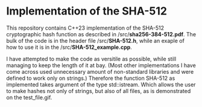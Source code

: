 # Implementation of the SHA-512
This repository contains C++23 implementation of the SHA-512 cryptographic hash function as described in /src/**sha256-384-512.pdf**. The bulk of the code is in the header file /src/**SHA-512.h**, while an exaple of how to use it is in the /src/**SHA-512_example.cpp**.

I have attempted to make the code as versitile as possible, while still managing to keep the length of it at bay. (Most other implementations I have come across used unnecessary amount of non-standard libraries and were defined to work only on strings.)
Therefore the function SHA-512 as implemented takes argument of the type std::istream. Which allows the user to make hashes not only of strings, but also of all files, as is demonstrated on the test_file.gif.